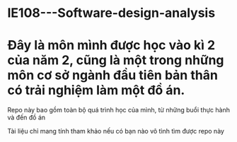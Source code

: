 # IE108---Software-design-analysis
# Đây là môn mình được học vào kì 2 của năm 2, cũng là một trong những môn cơ sở ngành đầu tiên bản thân có trải nghiệm làm một đồ án.
<p> Repo này bao gồm toàn bộ quá trình học của mình, từ những buổi thực hành và đến đồ án </p>
<p> Tài liệu chỉ mang tính tham khảo nếu có bạn nào vô tình tìm được repo này </p>
